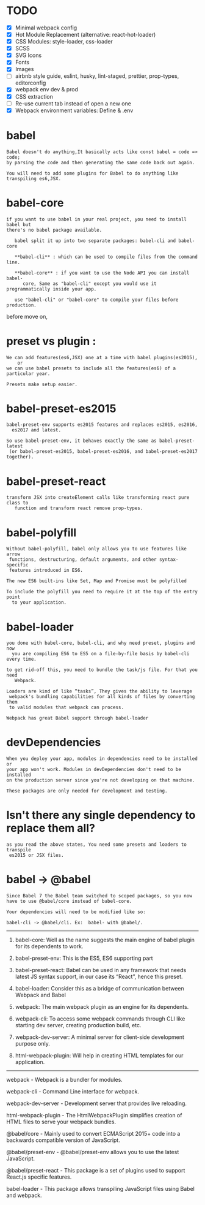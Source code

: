 # TODO
- [x] Minimal webpack config
- [x] Hot Module Replacement (alternative: react-hot-loader)
- [x] CSS Modules: style-loader, css-loader
- [x] SCSS
- [x] SVG Icons
- [x] Fonts
- [x] Images
- [ ] airbnb style guide, eslint, husky, lint-staged, prettier, prop-types, editorconfig
- [x] webpack env dev & prod
- [x] CSS extraction
- [ ] Re-use current tab instead of open a new one
- [x] Webpack environment variables: Define & .env

# babel
```
Babel doesn't do anything,It basically acts like const babel = code => code; 
by parsing the code and then generating the same code back out again.

You will need to add some plugins for Babel to do anything like transpiling es6,JSX.
```

# babel-core

```
if you want to use babel in your real project, you need to install babel but 
there's no babel package available.

   babel split it up into two separate packages: babel-cli and babel-core

   **babel-cli** : which can be used to compile files from the command line.

   **babel-core** : if you want to use the Node API you can install babel-
      core, Same as "babel-cli" except you would use it programmatically inside your app.

   use "babel-cli" or "babel-core" to compile your files before production.
```
before move on,

# preset vs plugin :

```
We can add features(es6,JSX) one at a time with babel plugins(es2015), 
    or 
we can use babel presets to include all the features(es6) of a particular year.

Presets make setup easier.
```

# babel-preset-es2015

```
babel-preset-env supports es2015 features and replaces es2015, es2016, 
  es2017 and latest.

So use babel-preset-env, it behaves exactly the same as babel-preset-latest 
 (or babel-preset-es2015, babel-preset-es2016, and babel-preset-es2017 together).
 ```

# babel-preset-react

```
transform JSX into createElement calls like transforming react pure class to 
   function and transform react remove prop-types.
```

# babel-polyfill

```
Without babel-polyfill, babel only allows you to use features like arrow 
 functions, destructuring, default arguments, and other syntax-specific 
 features introduced in ES6.

The new ES6 built-ins like Set, Map and Promise must be polyfilled

To include the polyfill you need to require it at the top of the entry point 
  to your application. 
```

# babel-loader

```
you done with babel-core, babel-cli, and why need preset, plugins and now 
  you are compiling ES6 to ES5 on a file-by-file basis by babel-cli every time.

to get rid-off this, you need to bundle the task/js file. For that you need 
   Webpack.

Loaders are kind of like “tasks”, They gives the ability to leverage 
 webpack's bundling capabilities for all kinds of files by converting them 
 to valid modules that webpack can process.

Webpack has great Babel support through babel-loader
```

# devDependencies

```
When you deploy your app, modules in dependencies need to be installed or 
your app won't work. Modules in devDependencies don't need to be installed 
on the production server since you're not developing on that machine.

These packages are only needed for development and testing.
```

# Isn't there any single dependency to replace them all?

```
as you read the above states, You need some presets and loaders to transpile 
 es2015 or JSX files.
```

# babel -> @babel

```
Since Babel 7 the Babel team switched to scoped packages, so you now 
have to use @babel/core instead of babel-core.

Your dependencies will need to be modified like so:

babel-cli -> @babel/cli. Ex:  babel- with @babel/.
```

---

1. babel-core: Well as the name suggests the main engine of babel plugin for its dependents to work.
2. babel-preset-env: This is the ES5, ES6 supporting part
3. babel-preset-react: Babel can be used in any framework that needs latest JS syntax support, in our case its “React”, hence this preset.
4. babel-loader: Consider this as a bridge of communication between Webpack and Babel

1. webpack: The main webpack plugin as an engine for its dependents.
2. webpack-cli: To access some webpack commands through CLI like starting dev server, creating production build, etc.
3. webpack-dev-server: A minimal server for client-side development purpose only.
4. html-webpack-plugin: Will help in creating HTML templates for our application.

---

webpack - Webpack is a bundler for modules.

webpack-cli - Command Line interface for webpack.

webpack-dev-server - Development server that provides live reloading.

html-webpack-plugin - The HtmlWebpackPlugin simplifies creation of HTML files to serve your webpack bundles.

@babel/core - Mainly used to convert ECMAScript 2015+ code into a backwards compatible version of JavaScript.

@babel/preset-env - @babel/preset-env allows you to use the latest JavaScript.

@babel/preset-react - This package is a set of plugins used to support React.js specific features.

babel-loader - This package allows transpiling JavaScript files using Babel and webpack.